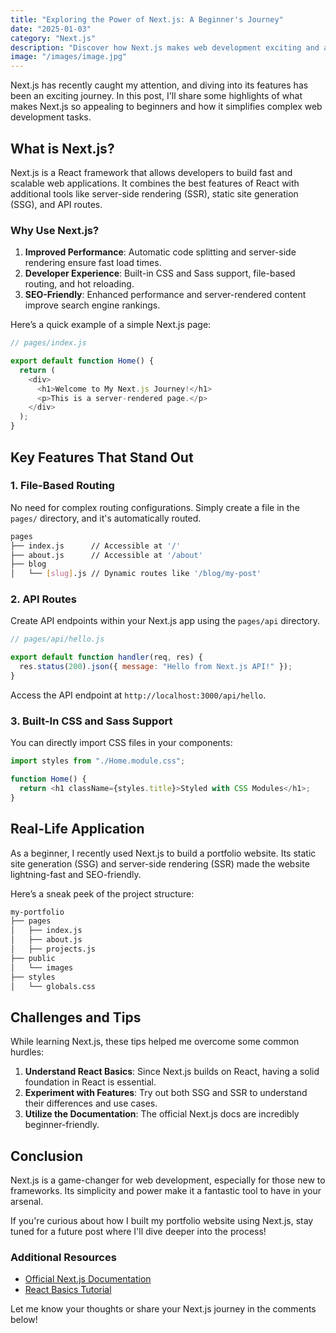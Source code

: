 ```yaml
---
title: "Exploring the Power of Next.js: A Beginner's Journey"
date: "2025-01-03"
category: "Next.js"
description: "Discover how Next.js makes web development exciting and accessible for beginners. "
image: "/images/image.jpg"
---
```


Next.js has recently caught my attention, and diving into its features has been an exciting journey. In this post, I'll share some highlights of what makes Next.js so appealing to beginners and how it simplifies complex web development tasks.

## What is Next.js?

Next.js is a React framework that allows developers to build fast and scalable web applications. It combines the best features of React with additional tools like server-side rendering (SSR), static site generation (SSG), and API routes.

### Why Use Next.js?

1. **Improved Performance**: Automatic code splitting and server-side rendering ensure fast load times.
2. **Developer Experience**: Built-in CSS and Sass support, file-based routing, and hot reloading.
3. **SEO-Friendly**: Enhanced performance and server-rendered content improve search engine rankings.

Here’s a quick example of a simple Next.js page:

```javascript
// pages/index.js

export default function Home() {
  return (
    <div>
      <h1>Welcome to My Next.js Journey!</h1>
      <p>This is a server-rendered page.</p>
    </div>
  );
}
```

## Key Features That Stand Out

### 1. File-Based Routing

No need for complex routing configurations. Simply create a file in the `pages/` directory, and it's automatically routed.

```bash
pages
├── index.js      // Accessible at '/'
├── about.js      // Accessible at '/about'
├── blog
│   └── [slug].js // Dynamic routes like '/blog/my-post'
```

### 2. API Routes

Create API endpoints within your Next.js app using the `pages/api` directory.

```javascript
// pages/api/hello.js

export default function handler(req, res) {
  res.status(200).json({ message: "Hello from Next.js API!" });
}
```

Access the API endpoint at `http://localhost:3000/api/hello`.

### 3. Built-In CSS and Sass Support

You can directly import CSS files in your components:

```javascript
import styles from "./Home.module.css";

function Home() {
  return <h1 className={styles.title}>Styled with CSS Modules</h1>;
}
```

## Real-Life Application

As a beginner, I recently used Next.js to build a portfolio website. Its static site generation (SSG) and server-side rendering (SSR) made the website lightning-fast and SEO-friendly.

Here’s a sneak peek of the project structure:

```bash
my-portfolio
├── pages
│   ├── index.js
│   ├── about.js
│   ├── projects.js
├── public
│   └── images
├── styles
│   └── globals.css
```

## Challenges and Tips

While learning Next.js, these tips helped me overcome some common hurdles:

1. **Understand React Basics**: Since Next.js builds on React, having a solid foundation in React is essential.
2. **Experiment with Features**: Try out both SSG and SSR to understand their differences and use cases.
3. **Utilize the Documentation**: The official Next.js docs are incredibly beginner-friendly.

## Conclusion

Next.js is a game-changer for web development, especially for those new to frameworks. Its simplicity and power make it a fantastic tool to have in your arsenal.

If you're curious about how I built my portfolio website using Next.js, stay tuned for a future post where I'll dive deeper into the process!

### Additional Resources

- [Official Next.js Documentation](https://nextjs.org/docs)
- [React Basics Tutorial](https://reactjs.org/tutorial/tutorial.html)

Let me know your thoughts or share your Next.js journey in the comments below!
